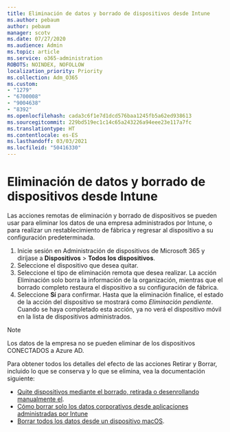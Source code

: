 ```yaml
---
title: Eliminación de datos y borrado de dispositivos desde Intune
ms.author: pebaum
author: pebaum
manager: scotv
ms.date: 07/27/2020
ms.audience: Admin
ms.topic: article
ms.service: o365-administration
ROBOTS: NOINDEX, NOFOLLOW
localization_priority: Priority
ms.collection: Adm_O365
ms.custom:
- "1279"
- "6700008"
- "9004638"
- "8392"
ms.openlocfilehash: cada3c6f1e7d1dcd576baa1245fb5a62ed938613
ms.sourcegitcommit: 229bd519ec1c14c65a243226a94eee23e117a7fc
ms.translationtype: HT
ms.contentlocale: es-ES
ms.lasthandoff: 03/03/2021
ms.locfileid: "50416330"
---
```

# <a name="removing-data-and-wiping-devices-from-intune"></a>Eliminación de datos y borrado de dispositivos desde Intune

Las acciones remotas de eliminación y borrado de dispositivos se pueden usar para eliminar los datos de una empresa administrados por Intune, o para realizar un restablecimiento de fábrica y regresar al dispositivo a su configuración predeterminada.

1. Inicie sesión en Administración de dispositivos de Microsoft 365 y diríjase a **Dispositivos** > **Todos los dispositivos**.
2. Seleccione el dispositivo que desea quitar.
3. Seleccione el tipo de eliminación remota que desea realizar. La acción Eliminación solo borra la información de la organización, mientras que el borrado completo restaura el dispositivo a su configuración de fábrica.
4. Seleccione **Sí** para confirmar. Hasta que la eliminación finalice, el estado de la acción del dispositivo se mostrará como *Eliminación pendiente*.
    Cuando se haya completado esta acción, ya no verá el dispositivo móvil en la lista de dispositivos administrados.

> [!NOTE]
> Los datos de la empresa no se pueden eliminar de los dispositivos CONECTADOS a Azure AD. 

Para obtener todos los detalles del efecto de las acciones Retirar y Borrar, incluido lo que se conserva y lo que se elimina, vea la documentación siguiente:

- [Quite dispositivos mediante el borrado, retirada o desenrollando manualmente el](https://docs.microsoft.com/mem/intune/remote-actions/devices-wipe).
- [Cómo borrar solo los datos corporativos desde aplicaciones administradas por Intune](https://docs.microsoft.com/mem/intune/apps/apps-selective-wipe)
- [Borrar todos los datos desde un dispositivo macOS](https://docs.microsoft.com/mem/intune/remote-actions/device-erase).